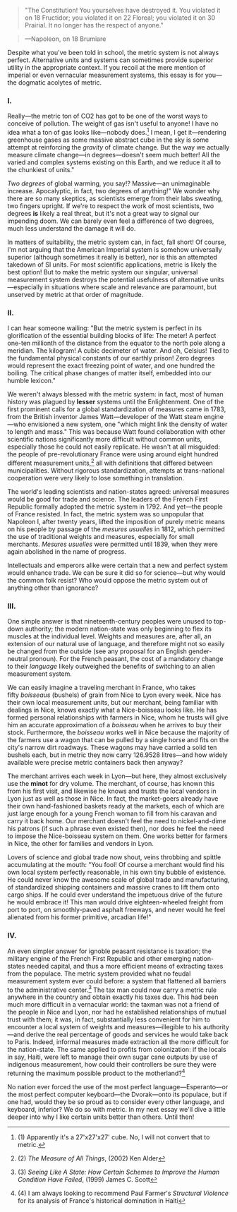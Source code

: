 >"The Constitution! You yourselves have destroyed it. You violated it on 18 Fructidor; you violated it on 22 Floreal; you violated it on 30 Prairial. It no longer has the respect of anyone." 

> —Napoleon, on 18 Brumiare



Despite what you've been told in school, the metric system is not always perfect. Alternative units and systems can sometimes provide superior utility in the appropriate context. If you recoil at the mere mention of imperial or even vernacular measurement systems, this essay is for you—the dogmatic acolytes of metric.

### I.
Really—the metric ton of CO2 has got to be one of the worst ways to conceive of pollution. The weight of gas isn't useful to anyone! I have no idea what a ton of gas looks like—nobody does.[^1] I mean, I get it—rendering greenhouse gases as some massive abstract cube in the sky is some attempt at reinforcing the _gravity_ of climate change. But the way we actually measure climate change—in degrees—doesn't seem much better! All the varied and complex systems existing on this Earth, and we reduce it all to the chunkiest of units."

_Two degrees_ of global warming, you say!? Massive—an unimaginable increase. Apocalyptic, in fact, two degrees of anything!" We wonder why there are so many skeptics, as scientists emerge from their labs sweating, two fingers upright. If we're to respect the work of most scientists, two degrees __is__ likely a real threat, but it's not a great way to signal our impending doom. We can barely even feel a difference of two degrees, much less understand the damage it will do.

In matters of suitability, the metric system can, in fact, fall short! Of course, I'm not arguing that the American Imperial system is somehow universally superior (although sometimes it really is better), nor is this an attempted takedown of SI units. For most scientific applications, metric is likely the best option! But to make the metric system our singular, universal measurement system destroys the potential usefulness of alternative units—especially in situations where scale and relevance are paramount, but unserved by metric at that order of magnitude.

### II.
I can hear someone wailing: "But the metric system is perfect in its glorification of the essential building blocks of life: The meter! A perfect one-ten millionth of the distance from the equator to the north pole along a meridian. The kilogram! A cubic decimeter of water. And oh, Celsius! Tied to the fundamental physical constants of our earthly prison! Zero degrees would represent the exact freezing point of water, and one hundred the boiling. The critical phase changes of matter itself, embedded into our humble lexicon."

We weren't always blessed with the metric system: in fact, most of human history was plagued by __lesser__ systems until the Enlightenment. One of the first prominent calls for a global standardization of measures came in 1783, from the British inventor James Watt—developer of the Watt steam engine—who envisioned a new system, one "which might link the density of water to length and mass." This was because Watt found collaboration with other scientific nations significantly more difficult without common units, especially those he could not easily replicate. He wasn't at all misguided: the people of pre-revolutionary France were using around eight hundred different measurement units,[^2] all with definitions that differed between municipalities. Without rigorous standardization, attempts at trans-national cooperation were very likely to lose something in translation.

The world's leading scientists and nation-states agreed: universal measures would be good for trade and science. The leaders of the French First Republic formally adopted the metric system in 1792. And yet—the people of France resisted. In fact, the metric system was so unpopular that Napoleon I, after twenty years, lifted the imposition of purely metric means on his people by passage of the _mesures usuelles_ in 1812, which permitted the use of traditional weights and measures, especially for small merchants. _Mesures usuelles_ were permitted until 1839, when they were again abolished in the name of progress.

Intellectuals and emperors alike were certain that a new and perfect system would enhance trade. We can be sure it did so for science—but why would the common folk resist? Who would oppose the metric system out of anything other than ignorance?

### III.
One simple answer is that nineteenth-century peoples were unused to top-down authority; the modern nation-state was only beginning to flex its muscles at the individual level. Weights and measures are, after all, an extension of our natural use of language, and therefore might not so easily be changed from the outside (see any proposal for an English gender-neutral pronoun). For the French peasant, the cost of a mandatory change to their _language_ likely outweighed the benefits of switching to an alien measurement system.

We can easily imagine a traveling merchant in France, who takes fifty _boisseaus_ (bushels) of grain from Nice to Lyon every week. Nice has their own local measurement units, but our merchant, being familiar with dealings in Nice, knows exactly what a Nice-boisseau looks like. He has formed personal relationships with farmers in Nice, whom he trusts will give him an accurate approximation of a _boisseau_ when he arrives to buy their stock. Furthermore, the _boisseau_ works well in Nice because the majority of the farmers use a wagon that can be pulled by a single horse and fits on the city's narrow dirt roadways. These wagons may have carried a solid ten bushels each, but in metric they now carry 126.9528 litres—and how widely available were precise metric containers back then anyway?

The merchant arrives each week in Lyon—but here, they almost exclusively use the __minot__ for dry volume. The merchant, of course, has known this from his first visit, and likewise he knows and trusts the local vendors in Lyon just as well as those in Nice. In fact, the market-goers already have their own hand-fashioned baskets ready at the markets, each of which are just large enough for a young French woman to fill from his caravan and carry it back home. Our merchant doesn't feel the need to nickel-and-dime his patrons (if such a phrase even existed then), nor does he feel the need to impose the Nice-boisseau system on them. One works better for farmers in Nice, the other for families and vendors in Lyon.

Lovers of science and global trade now shout, veins throbbing and spittle accumulating at the mouth: "You fool! Of course a merchant would find his own local system perfectly reasonable, in his own tiny bubble of existence. He could never know the awesome scale of global trade and manufacturing, of standardized shipping containers and massive cranes to lift them onto cargo ships. If he could ever understand the impetuous drive of the future he would embrace it! This man would drive eighteen-wheeled freight from port to port, on smoothly-paved asphalt freeways, and never would he feel alienated from his former primitive, arcadian life!"


### IV.
An even simpler answer for ignoble peasant resistance is taxation; the military engine of the French First Republic and other emerging nation-states needed capital, and thus a more efficient means of extracting taxes from the populace. The metric system provided what no feudal measurement system ever could before: a system that flattened all barriers to the administrative center.[^3] The tax man could now carry a metric rule anywhere in the country and obtain exactly his taxes due. This had been much more difficult in a vernacular world: the taxman was not a friend of the people in Nice and Lyon, nor had he established relationships of mutual trust with them; it was, in fact, substantially less convenient for him to encounter a local system of weights and measures—illegible to his authority—and derive the real percentage of goods and services he would take back to Paris. Indeed, informal measures made extraction all the more difficult for the nation-state. The same applied to profits from colonization: if the locals in say, Haiti, were left to manage their own sugar cane outputs by use of indigenous measurement, how could their controllers be sure they were returning the maximum possible product to the motherland?[^4]

No nation ever forced the use of the most perfect language—Esperanto—or the most perfect computer keyboard—the Dvorak—onto its populace, but if one had, would they be so proud as to consider every other language, and keyboard, inferior? We do so with metric. In my next essay we'll dive a little deeper into why I like certain units better than others. Until then!


[^1]: (1) Apparently it's a 27'x27'x27' cube. No, I will not convert that to metric.
[^2]: (2) _The Measure of All Things_, (2002) Ken Alder
[^3]: (3) _Seeing Like A State: How Certain Schemes to Improve the Human Condition Have Failed_, (1999) James C. Scott
[^4]: (4) I am always looking to recommend Paul Farmer's _Structural Violence_ for its analysis of France's historical domination in Haiti

